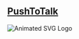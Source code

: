 
## [PushToTalk](https://push-to-talk.app)

![Animated SVG Logo](https://push-to-talk.app/logo192.png)
